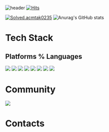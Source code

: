![header](https://capsule-render.vercel.app/api?type=wave&color=auto&height=300&section=header&text=MinKyeong%20Tak&fontSize=90)
[![Hits](https://hits.seeyoufarm.com/api/count/incr/badge.svg?url=https%3A%2F%2Fgithub.com%2Fmtak0235&count_bg=%233DC6C8&title_bg=%23555555&icon=&icon_color=%23E7E7E7&title=visited&edge_flat=false)](https://hits.seeyoufarm.com)<br/>

[![Solved.acmtak0235](http://mazassumnida.wtf/api/v2/generate_badge?boj=mtak0235)](https://solved.ac/mtak0235/)
![Anurag's GitHub stats](https://github-readme-stats.vercel.app/api?username=mtak0235&show_icons=true&theme=radical)
<br/>

# Tech Stack
## Platforms % Languages
<img src="https://img.shields.io/badge/Java-007396.svg?style=plastic&logo=Java&logoColor=white"/>
<img src="https://img.shields.io/badge/Spring-6DB33F.svg?style=plastic&logo=Spring&logoColor=white"/>
<img src="https://img.shields.io/badge/Python-6DB33F.svg?style=plastic&logo=Python&logoColor=white"/>
<img src="https://img.shields.io/badge/MySQL-6DB33F.svg?style=plastic&logo=MySQL&logoColor=white"/>
<img src="https://img.shields.io/badge/Spring-6DB33F.svg?style=plastic&logo=Spring&logoColor=white"/>
<img src="https://img.shields.io/badge/Spring-6DB33F.svg?style=plastic&logo=Spring&logoColor=white"/>
<img src="https://img.shields.io/badge/Spring-6DB33F.svg?style=plastic&logo=Spring&logoColor=white"/>
<img src="https://img.shields.io/badge/Spring-6DB33F.svg?style=plastic&logo=Spring&logoColor=white"/>

# Community
<img src="https://img.shields.io/badge/42-000000.svg?style=plastic&logo=Spring&logoColor=white"/>

# Contacts

